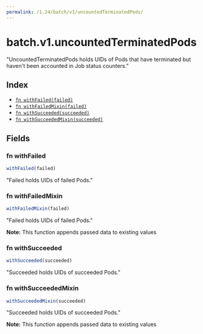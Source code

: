 ```yaml
---
permalink: /1.24/batch/v1/uncountedTerminatedPods/
---
```


# batch.v1.uncountedTerminatedPods

"UncountedTerminatedPods holds UIDs of Pods that have terminated but haven't been accounted in Job status counters."

## Index

* [`fn withFailed(failed)`](#fn-withfailed)
* [`fn withFailedMixin(failed)`](#fn-withfailedmixin)
* [`fn withSucceeded(succeeded)`](#fn-withsucceeded)
* [`fn withSucceededMixin(succeeded)`](#fn-withsucceededmixin)

## Fields

### fn withFailed

```ts
withFailed(failed)
```

"Failed holds UIDs of failed Pods."

### fn withFailedMixin

```ts
withFailedMixin(failed)
```

"Failed holds UIDs of failed Pods."

**Note:** This function appends passed data to existing values

### fn withSucceeded

```ts
withSucceeded(succeeded)
```

"Succeeded holds UIDs of succeeded Pods."

### fn withSucceededMixin

```ts
withSucceededMixin(succeeded)
```

"Succeeded holds UIDs of succeeded Pods."

**Note:** This function appends passed data to existing values